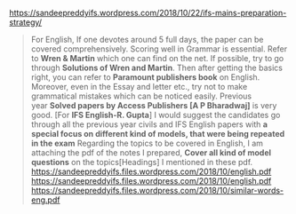 https://sandeepreddyifs.wordpress.com/2018/10/22/ifs-mains-preparation-strategy/
>For English, If one devotes around 5 full days, the paper can be covered comprehensively.
Scoring well in Grammar is essential. Refer to **Wren & Martin** which one can find on the net. If possible, try to go through **Solutions of Wren and Martin**. Then after getting the basics right, you can refer to **Paramount publishers book** on English. Moreover, even in the Essay and letter etc., try not to make grammatical mistakes which can be noticed easily.
Previous year **Solved papers by Access Publishers [A P Bharadwaj]** is very good. [For **IFS English-R. Gupta**] I would suggest the candidates go through all the previous year civils and IFS English papers with **a special focus on different kind of models, that were being repeated in the exam**
Regarding the topics to be covered in English, I am attaching the pdf of the notes I prepared, **Cover all kind of model questions** on the topics[Headings] I mentioned in these pdf. https://sandeepreddyifs.files.wordpress.com/2018/10/english.pdf https://sandeepreddyifs.files.wordpress.com/2018/10/english.pdf https://sandeepreddyifs.files.wordpress.com/2018/10/similar-words-eng.pdf


